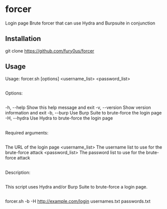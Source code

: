 # forcer
Login page Brute forcer that can use Hydra and Burpsuite in conjunction
## Installation
git clone https://github.com/fury0us/forcer
## Usage
Usage: forcer.sh [options] <url> <username_list> <password_list>
##
Options:
##
  -h, --help      Show this help message and exit
  -v, --version   Show version information and exit
  -b, --burp      Use Burp Suite to brute-force the login page
  -H, --hydra     Use Hydra to brute-force the login page
##
Required arguments:
##
  <url>           The URL of the login page
  <username_list> The username list to use for the brute-force attack
  <password_list> The password list to use for the brute-force attack
##
Description:
##
  This script uses Hydra and/or Burp Suite to brute-force a login page.
##
  forcer.sh -b -H http://example.com/login usernames.txt passwords.txt
